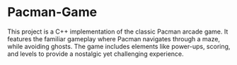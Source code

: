 # Pacman-Game

This project is a C++ implementation of the classic Pacman arcade game. It features the familiar gameplay where Pacman navigates through a maze, while avoiding ghosts. The game includes elements like power-ups, scoring, and levels to provide a nostalgic yet challenging experience.
